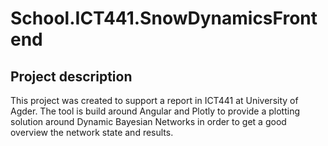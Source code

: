 # School.ICT441.SnowDynamicsFrontend

## Project description
This project was created to support a report in ICT441 at University of Agder. The tool is build around Angular and Plotly to provide a plotting solution around Dynamic Bayesian Networks in order to get a good overview the network state and results.
